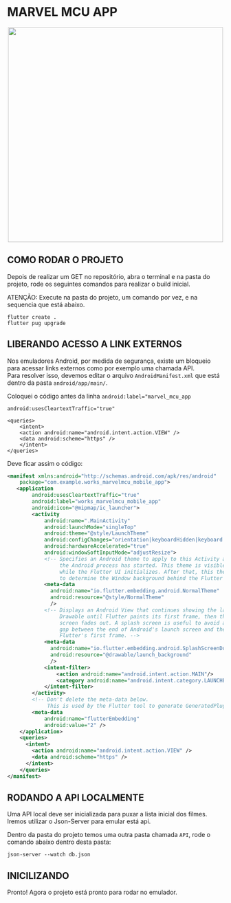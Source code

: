 # MARVEL MCU APP

<center><img src="https://caruzojr.com.br/projects/marvel_mcu_app/marvel_mcu_mockup.png" data-canonical-src="https://caruzojr.com.br/projects/marvel_mcu_app/marvel_mcu_mockup.png" width="500" /></center>

## COMO RODAR O PROJETO
Depois de realizar um GET no repositório, abra o terminal e na pasta do projeto, rode os seguintes comandos para realizar o build inicial.  

ATENÇÃO: Execute na pasta do projeto, um comando por vez, e na sequencia que está abaixo.

```
flutter create .
flutter pug upgrade
```

## LIBERANDO ACESSO A LINK EXTERNOS
Nos emuladores Android, por medida de segurança, existe um bloqueio para acessar links externos como por exemplo uma chamada API.  
Para resolver isso, devemos editar o arquivo `AndroidManifest.xml` que está dentro da pasta `android/app/main/`.

Coloquei o código antes da linha `android:label="marvel_mcu_app`

```
android:usesCleartextTraffic="true"
```

```
<queries>
    <intent>
    <action android:name="android.intent.action.VIEW" />
    <data android:scheme="https" />
    </intent>
</queries>
```

Deve ficar assim o código:
```xml
<manifest xmlns:android="http://schemas.android.com/apk/res/android"
    package="com.example.works_marvelmcu_mobile_app">
   <application
        android:usesCleartextTraffic="true"
        android:label="works_marvelmcu_mobile_app"
        android:icon="@mipmap/ic_launcher">
        <activity
            android:name=".MainActivity"
            android:launchMode="singleTop"
            android:theme="@style/LaunchTheme"
            android:configChanges="orientation|keyboardHidden|keyboard|screenSize|smallestScreenSize|locale|layoutDirection|fontScale|screenLayout|density|uiMode"
            android:hardwareAccelerated="true"
            android:windowSoftInputMode="adjustResize">
            <!-- Specifies an Android theme to apply to this Activity as soon as
                 the Android process has started. This theme is visible to the user
                 while the Flutter UI initializes. After that, this theme continues
                 to determine the Window background behind the Flutter UI. -->
            <meta-data
              android:name="io.flutter.embedding.android.NormalTheme"
              android:resource="@style/NormalTheme"
              />
            <!-- Displays an Android View that continues showing the launch screen
                 Drawable until Flutter paints its first frame, then this splash
                 screen fades out. A splash screen is useful to avoid any visual
                 gap between the end of Android's launch screen and the painting of
                 Flutter's first frame. -->
            <meta-data
              android:name="io.flutter.embedding.android.SplashScreenDrawable"
              android:resource="@drawable/launch_background"
              />
            <intent-filter>
                <action android:name="android.intent.action.MAIN"/>
                <category android:name="android.intent.category.LAUNCHER"/>
            </intent-filter>
        </activity>
        <!-- Don't delete the meta-data below.
             This is used by the Flutter tool to generate GeneratedPluginRegistrant.java -->
        <meta-data
            android:name="flutterEmbedding"
            android:value="2" />
    </application>
    <queries>
      <intent>
        <action android:name="android.intent.action.VIEW" />
        <data android:scheme="https" />
      </intent>
    </queries>
</manifest>
```

## RODANDO A API LOCALMENTE
Uma API local deve ser inicializada para puxar a lista inicial dos filmes.  
Iremos utilizar o Json-Server para emular está api.

Dentro da pasta do projeto temos uma outra pasta chamada `API`, rode o comando abaixo dentro desta pasta:

```
json-server --watch db.json
```

## INICILIZANDO
Pronto! Agora o projeto está pronto para rodar no emulador.
